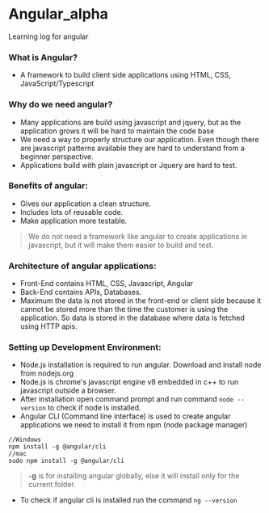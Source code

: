 # Angular_alpha
Learning log for angular

### What is Angular?
- A framework to build client side applications using HTML, CSS, JavaScript/Typescript
### Why do we need angular?
- Many applications are build using javascript and jquery, but as the application grows it will be hard to maintain the code base
- We need a way to properly structure our application. Even though there are javascript patterns available they are hard to understand from a beginner perspective.
- Applications build with plain javascript or Jquery are hard to test.
### Benefits of angular:
- Gives our application a clean structure.
- Includes lots of reusable code.
- Make application more testable.

 > We do not need a framework like angular to create applications in javascript, but it will make them easier to build and test.
 ### Architecture of angular applications:
 - Front-End contains HTML, CSS, Javascript, Angular
 - Back-End contains APIs, Databases.
 - Maximum the data is not stored in the front-end or client side because it cannot be stored more than the time the customer is using the application. So data is stored in the database where data is fetched using HTTP apis.
 ### Setting up Development Environment:
 - Node.js installation is required to run angular. Download and install node from nodejs.org
 - Node.js is chrome's javascript engine v8 embedded in c++ to run javascript outside a browser.
 - After installation open command prompt and run command ``` node --version ``` to check if node is installed.
 - Angular CLI (Command line interface) is used to create angular applications we need to install it from npm (node package manager)

 ```
 //Windows
 npm install -g @angular/cli
 //mac
 sudo npm install -g @angular/cli
 ```
> **-g** is for installing angular globally, else it will install only for the current folder.
- To check if angular cli is installed run the command ``` ng --version ```